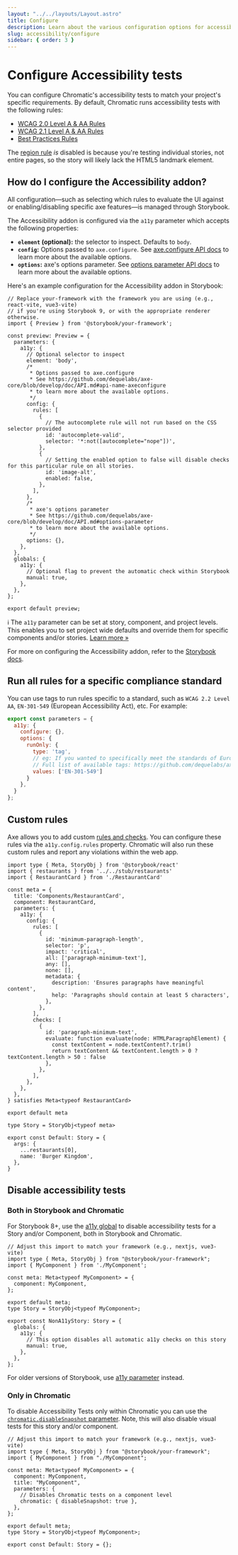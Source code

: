 ```yaml
---
layout: "../../layouts/Layout.astro"
title: Configure
description: Learn about the various configuration options for accessibility tests
slug: accessibility/configure
sidebar: { order: 3 }
---
```


# Configure Accessibility tests

You can configure Chromatic's accessibility tests to match your project's specific requirements. By default, Chromatic runs accessibility tests with the following rules:

- [WCAG 2.0 Level A & AA Rules](https://github.com/dequelabs/axe-core/blob/develop/doc/rule-descriptions.md#wcag-20-level-a--aa-rules)
- [WCAG 2.1 Level A & AA Rules](https://github.com/dequelabs/axe-core/blob/develop/doc/rule-descriptions.md#wcag-21-level-a--aa-rules)
- [Best Practices Rules](https://github.com/dequelabs/axe-core/blob/develop/doc/rule-descriptions.md#best-practices-rules)

The [region rule](https://dequeuniversity.com/rules/axe/4.1/region) *is* disabled is because you're testing individual stories, not entire pages, so the story will likely lack the HTML5 landmark element.

## How do I configure the Accessibility addon?

All configuration—such as selecting which rules to evaluate the UI against or enabling/disabling specific axe features—is managed through Storybook.

The Accessibility addon is configured via the `a11y` parameter which accepts the following properties:

- **`element` (optional):** the selector to inspect. Defaults to `body`.
- **`config`:** Options passed to `axe.configure`. See [axe.configure API docs](https://github.com/dequelabs/axe-core/blob/develop/doc/API.md#api-name-axeconfigure) to learn more about the available options.
- **`options`:** axe's options parameter. See [options parameter API docs](https://github.com/dequelabs/axe-core/blob/develop/doc/API.md#options-parameter) to learn more about the available options.

Here's an example configuration for the Accessibility addon in Storybook:

```tsx title=".storybook/preview.ts"
// Replace your-framework with the framework you are using (e.g., react-vite, vue3-vite)
// if you're using Storybook 9, or with the appropriate renderer otherwise.
import { Preview } from '@storybook/your-framework';

const preview: Preview = {
  parameters: {
    a11y: {
      // Optional selector to inspect
      element: 'body',
      /*
       * Options passed to axe.configure
       * See https://github.com/dequelabs/axe-core/blob/develop/doc/API.md#api-name-axeconfigure
       * to learn more about the available options.
       */
      config: {
        rules: [
          {
            // The autocomplete rule will not run based on the CSS selector provided
            id: 'autocomplete-valid',
            selector: '*:not([autocomplete="nope"])',
          },
          {
            // Setting the enabled option to false will disable checks for this particular rule on all stories.
            id: 'image-alt',
            enabled: false,
          },
        ],
      },
      /*
       * axe's options parameter
       * See https://github.com/dequelabs/axe-core/blob/develop/doc/API.md#options-parameter
       * to learn more about the available options.
       */
      options: {},
    },
  },
  globals: {
    a11y: {
      // Optional flag to prevent the automatic check within Storybook
      manual: true,
    },
  },
};

export default preview;
```

<div class="aside">

ℹ️ The `a11y` parameter can be set at story, component, and project levels. This enables you to set project wide defaults and override them for specific components and/or stories. <a href="/docs/config-with-story-params">Learn more »</a>

</div>

For more on configuring the Accessibility addon, refer to the [Storybook docs](https://storybook.js.org/docs/writing-tests/accessibility-testing#configure).

## Run all rules for a specific compliance standard

You can use tags to run rules specific to a standard, such as `WCAG 2.2 Level AA`, `EN-301-549` (European Accessibility Act), etc. For example:

```jsx
export const parameters = {
  a11y: {
    configure: {},
    options: {
      runOnly: {
        type: 'tag',
        // eg: If you wanted to specifically meet the standards of European Accessibility Act
        // Full list of available tags: https://github.com/dequelabs/axe-core/blob/develop/doc/API.md#axe-core-tags
        values: ['EN-301-549']
      }
    },
  }
};
```

## Custom rules

Axe allows you to add custom [rules and checks](https://github.com/dequelabs/axe-core/blob/64d409dc5862e9fdebcec87a0a269ab3f3e71ad2/doc/rule-development.md). You can configure these rules via the `a11y.config.rules` property. Chromatic will also run these custom rules and report any violations within the web app.

```tsx title="RestaurantCard.stories.tsx|jsx"
import type { Meta, StoryObj } from '@storybook/react'
import { restaurants } from '../../stub/restaurants'
import { RestaurantCard } from './RestaurantCard'

const meta = {
  title: 'Components/RestaurantCard',
  component: RestaurantCard,
  parameters: {
    a11y: {
      config: {
        rules: [
          {
            id: 'minimum-paragraph-length',
            selector: 'p',
            impact: 'critical',
            all: ['paragraph-minimum-text'],
            any: [],
            none: [],
            metadata: {
              description: 'Ensures paragraphs have meaningful content',
              help: 'Paragraphs should contain at least 5 characters',
            },
          },
        ],
        checks: [
          {
            id: 'paragraph-minimum-text',
            evaluate: function evaluate(node: HTMLParagraphElement) {
              const textContent = node.textContent?.trim()
              return textContent && textContent.length > 0 ? textContent.length > 50 : false
            },
          },
        ],
      },
    },
  },
} satisfies Meta<typeof RestaurantCard>

export default meta

type Story = StoryObj<typeof meta>

export const Default: Story = {
  args: {
    ...restaurants[0],
    name: 'Burger Kingdom',
  },
}
```

## Disable accessibility tests

### Both in Storybook and Chromatic

For Storybook 8+, use the [a11y global](https://storybook.js.org/docs/writing-tests/accessibility-testing#turn-off-automated-a11y-tests) to disable accessibility tests for a Story and/or Component, both in Storybook and Chromatic.

```tsx title="MyComponent.stories.ts|tsx"
// Adjust this import to match your framework (e.g., nextjs, vue3-vite)
import type { Meta, StoryObj } from "@storybook/your-framework";
import { MyComponent } from './MyComponent';

const meta: Meta<typeof MyComponent> = {
  component: MyComponent,
};

export default meta;
type Story = StoryObj<typeof MyComponent>;

export const NonA11yStory: Story = {
  globals: {
    a11y: {
      // This option disables all automatic a11y checks on this story
      manual: true,
    },
  },
};
```

<div class="aside">

For older versions of Storybook, use [a11y parameter](https://storybook.js.org/docs/7/writing-tests/accessibility-testing#how-to-disable-a11y-tests) instead.

</div>

### Only in Chromatic

To disable Accessibility Tests only within Chromatic you can use the [`chromatic.disableSnapshot` parameter](https://www.chromatic.com/docs/disable-snapshots/#with-storybook). Note, this will also disable visual tests for this story and/or component.

```tsx title="MyComponent.stories.ts|tsx"
// Adjust this import to match your framework (e.g., nextjs, vue3-vite)
import type { Meta, StoryObj } from "@storybook/your-framework";
import { MyComponent } from "./MyComponent";

const meta: Meta<typeof MyComponent> = {
  component: MyComponent,
  title: "MyComponent",
  parameters: {
    // Disables Chromatic tests on a component level
    chromatic: { disableSnapshot: true },
  },
};

export default meta;
type Story = StoryObj<typeof MyComponent>;

export const Default: Story = {};
```
